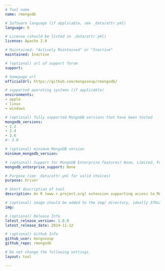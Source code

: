 ```yaml
---
# Tool name
name: rmongodb

# Software language (if applicable, see _data/attr.yml)
language: R

# License (should be listed in _data/attr.yml)
license: Apache 2.0

# Maintained: "Actively Maintained" or "Inactive"
maintained: Inactive

# (optional) url of support forum
support: 

# homepage url
officialUrl: https://github.com/mongosoup/rmongodb/

# supported operating systems (if applicable)
environments:
- apple
- linux
- windows

# (optional) fully supported MongoDB versions that have been tested
mongodb_versions:
- 2.2
- 2.4
- 2.6
#- 3.0

# (optional) minimum MongoDB version
minimum_mongodb_version:

# (optional) Support for MongoDB Enterprise features? None, Limited, Full
mongodb_enterprise_support: None

# Purpose (see _data/attr.yml for valid choices)
purpose: Driver

# Short description of tool
description: An R (www.r-project.org) extension supporting access to MongoDB using the MongoDB C driver.

# (optional) image should be added to the img/ directory, ideally 370x200px
img: 

# (optional) Release Info
latest_release_version: 1.8.0
latest_release_date: 2014-11-12

# (optional) Github Info
github_user: mongosoup
github_repo: rmongodb

# Do not change the following settings
layout: tool

---
```

